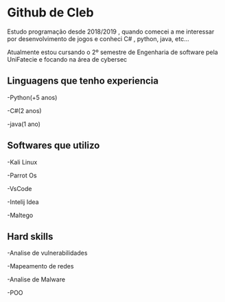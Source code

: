 # Github de Cleb

Estudo programação desde 2018/2019 , quando comecei a me interessar por desenvolvimento de jogos e conheci C# , python, java, etc... 

Atualmente estou cursando o 2º semestre de Engenharia de software pela UniFatecie e focando na área de cybersec 


## Linguagens que tenho experiencia

-Python(+5 anos)

-C#(2 anos)

-java(1 ano)

## Softwares que utilizo

-Kali Linux

-Parrot Os

-VsCode

-Intelij Idea

-Maltego

## Hard skills

-Analise de vulnerabilidades 

-Mapeamento de redes

-Analise de Malware

-POO



